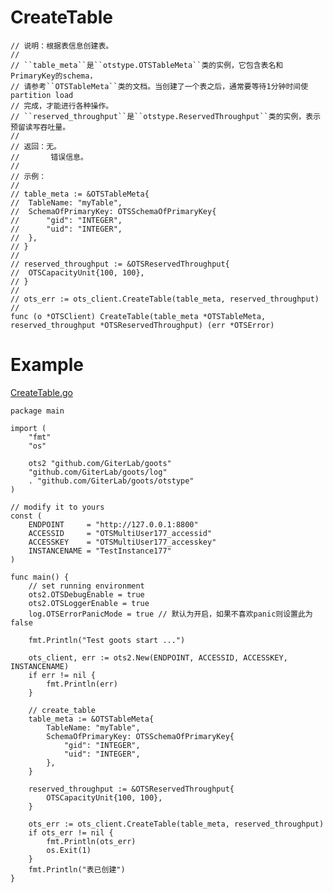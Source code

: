CreateTable
=========
	
	// 说明：根据表信息创建表。
	//
	// ``table_meta``是``otstype.OTSTableMeta``类的实例，它包含表名和PrimaryKey的schema，
	// 请参考``OTSTableMeta``类的文档。当创建了一个表之后，通常要等待1分钟时间使partition load
	// 完成，才能进行各种操作。
	// ``reserved_throughput``是``otstype.ReservedThroughput``类的实例，表示预留读写吞吐量。
	//
	// 返回：无。
	//       错误信息。
	//
	// 示例：
	//
	// table_meta := &OTSTableMeta{
	// 	TableName: "myTable",
	// 	SchemaOfPrimaryKey: OTSSchemaOfPrimaryKey{
	// 		"gid": "INTEGER",
	// 		"uid": "INTEGER",
	// 	},
	// }
	//
	// reserved_throughput := &OTSReservedThroughput{
	// 	OTSCapacityUnit{100, 100},
	// }
	//
	// ots_err := ots_client.CreateTable(table_meta, reserved_throughput)
	//
	func (o *OTSClient) CreateTable(table_meta *OTSTableMeta, reserved_throughput *OTSReservedThroughput) (err *OTSError)

Example
=======
[CreateTable.go](https://github.com/GiterLab/goots/blob/master/example/1-CreateTable.go)

	package main
	
	import (
		"fmt"
		"os"
	
		ots2 "github.com/GiterLab/goots"
		"github.com/GiterLab/goots/log"
		. "github.com/GiterLab/goots/otstype"
	)
	
	// modify it to yours
	const (
		ENDPOINT     = "http://127.0.0.1:8800"
		ACCESSID     = "OTSMultiUser177_accessid"
		ACCESSKEY    = "OTSMultiUser177_accesskey"
		INSTANCENAME = "TestInstance177"
	)
	
	func main() {
		// set running environment
		ots2.OTSDebugEnable = true
		ots2.OTSLoggerEnable = true
		log.OTSErrorPanicMode = true // 默认为开启，如果不喜欢panic则设置此为false
	
		fmt.Println("Test goots start ...")
	
		ots_client, err := ots2.New(ENDPOINT, ACCESSID, ACCESSKEY, INSTANCENAME)
		if err != nil {
			fmt.Println(err)
		}
	
		// create_table
		table_meta := &OTSTableMeta{
			TableName: "myTable",
			SchemaOfPrimaryKey: OTSSchemaOfPrimaryKey{
				"gid": "INTEGER",
				"uid": "INTEGER",
			},
		}
	
		reserved_throughput := &OTSReservedThroughput{
			OTSCapacityUnit{100, 100},
		}
	
		ots_err := ots_client.CreateTable(table_meta, reserved_throughput)
		if ots_err != nil {
			fmt.Println(ots_err)
			os.Exit(1)
		}
		fmt.Println("表已创建")
	}